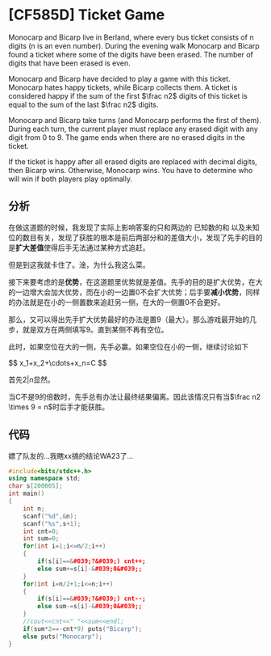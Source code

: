 # [CF585D] Ticket Game

Monocarp and Bicarp live in Berland, where every bus ticket consists of n digits (n is an even number). During the evening walk Monocarp and Bicarp found a ticket where some of the digits have been erased. The number of digits that have been erased is even.

Monocarp and Bicarp have decided to play a game with this ticket. Monocarp hates happy tickets, while Bicarp collects them. A ticket is considered happy if the sum of the first $\frac n2$ digits of this ticket is equal to the sum of the last $\frac n2$ digits.

Monocarp and Bicarp take turns (and Monocarp performs the first of them). During each turn, the current player must replace any erased digit with any digit from 0 to 9. The game ends when there are no erased digits in the ticket.

If the ticket is happy after all erased digits are replaced with decimal digits, then Bicarp wins. Otherwise, Monocarp wins. You have to determine who will win if both players play optimally.

## 分析

在做这道题的时候，我发现了实际上影响答案的只和两边的 已知数的和 以及未知位的数目有关，发现了获胜的根本是前后两部分和的差值大小，发现了先手的目的是**扩大差值**使得后手无法通过某种方式追赶。

但是到这我就卡住了。淦，为什么我这么菜。

接下来要考虑的是**优势**，在这道题里优势就是差值。先手的目的是扩大优势，在大的一边增大会加大优势，而在小的一边置0不会扩大优势；后手要**减小优势**，同样的办法就是在小的一侧置数来追赶另一侧，在大的一侧置0不会更好。

那么，又可以得出先手扩大优势最好的办法是置9（最大）。那么游戏最开始的几步，就是双方在两侧填写9。直到某侧不再有空位。

此时，如果空位在大的一侧，先手必赢。如果空位在小的一侧，继续讨论如下

<div>$$
x_1+x_2+\cdots+x_n=C
$$</div>

首先$2|n$显然。

当C不是9的倍数时，先手总有办法让最终结果偏离。因此该情况只有当$\frac n2 \times 9 = n$时后手才能获胜。

## 代码

嫖了队友的…我瞎xx搞的结论WA23了…

```cpp
#include<bits/stdc++.h>
using namespace std;
char s[200005];
int main()
{
	int n;
	scanf("%d",&n);
	scanf("%s",s+1);
	int cnt=0;
	int sum=0;
	for(int i=1;i<=n/2;i++)
	{
		if(s[i]==&#039;?&#039;) cnt++;
		else sum+=s[i]-&#039;0&#039;;
	}
	for(int i=n/2+1;i<=n;i++)
	{
		if(s[i]==&#039;?&#039;) cnt--;
		else sum-=s[i]-&#039;0&#039;;
	}
	//cout<<cnt<<" "<<sum<<endl;
	if(sum*2==-cnt*9) puts("Bicarp");
	else puts("Monocarp");
}
```
